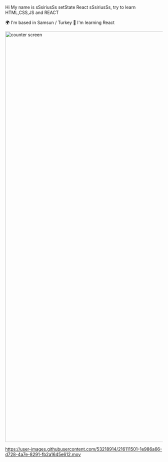 Hi My name is sSsiriusSs
setState React
sSsiriusSs, try to learn HTML,CSS,JS and REACT

🌍  I'm based in Samsun / Turkey
🧠  I'm learning React


<img width="1314" alt="counter screen" src="https://user-images.githubusercontent.com/53218914/216111425-61b61d6c-c7b1-491e-9a06-d682dadc17c9.png">


https://user-images.githubusercontent.com/53218914/216111501-1e986a66-d728-4a7e-8291-fb2a1645e612.mov

